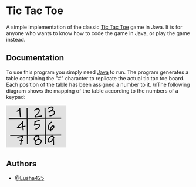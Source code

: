 # Tic Tac Toe

A simple implementation of the classic [Tic Tac Toe](https://en.wikipedia.org/wiki/Tic-tac-toe) game in Java. It is for anyone who wants to know how to code the game in Java, or play the game instead.

## Documentation

To use this program you simply need [Java](https://www.oracle.com/java/technologies/downloads/) to run. The program generates a table containing the "#" character to replicate the actual tic tac toe board. Each position of the table has been assigned a number to it. 
\nThe following diagram shows the mapping of the table according to the numbers of a keypad: 

![map picture](https://github.com/Eusha425/TicTacToe/blob/main/Table%20map.png)

## Authors

- [@Eusha425](https://github.com/Eusha425)
